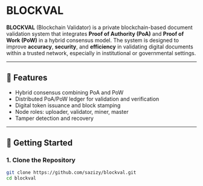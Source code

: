 # BLOCKVAL

**BLOCKVAL** (Blockchain Validator) is a private blockchain-based document validation system that integrates **Proof of Authority (PoA)** and **Proof of Work (PoW)** in a hybrid consensus model. The system is designed to improve **accuracy**, **security**, and **efficiency** in validating digital documents within a trusted network, especially in institutional or governmental settings.

---

## 🔧 Features

- Hybrid consensus combining PoA and PoW
- Distributed PoA/PoW ledger for validation and verification
- Digital token issuance and block stamping
- Node roles: uploader, validator, miner, master
- Tamper detection and recovery

---

## 🚀 Getting Started

### 1. Clone the Repository

```bash
git clone https://github.com/sazizy/blockval.git
cd blockval
